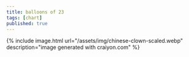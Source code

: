 ```yaml
---
title: balloons of 23
tags: [chart]
published: true
---
```


<div id="chinese-balloon-chart"></div>

{% include image.html url="/assets/img/chinese-clown-scaled.webp" description="image generated with craiyon.com" %}

<script type="module" src="/assets/js/balloon-chart.mjs"></script>